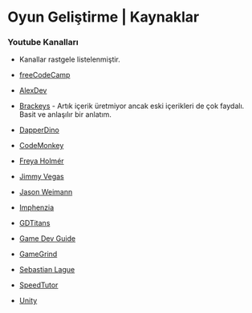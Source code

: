 # Oyun Geliştirme | Kaynaklar


### Youtube Kanalları
* Kanallar rastgele listelenmiştir.
  
* [freeCodeCamp](https://www.youtube.com/@freecodecamp)
* [AlexDev](https://www.youtube.com/@unityalexdev)
* [Brackeys](https://www.youtube.com/@Brackeys) - Artık içerik üretmiyor ancak eski içerikleri de çok faydalı. Basit ve anlaşılır bir anlatım.
* [DapperDino](https://www.youtube.com/@DapperDinoCodingTutorials)
* [CodeMonkey](https://www.youtube.com/@CodeMonkeyUnity)
* [Freya Holmér](https://www.youtube.com/@Acegikmo)
* [Jimmy Vegas](https://www.youtube.com/@JimmyVegasUnity)
* [Jason Weimann](https://www.youtube.com/@Unity3dCollege)
* [Imphenzia](https://www.youtube.com/@Imphenzia)
* [GDTitans](https://www.youtube.com/@GDTitans)
* [Game Dev Guide](https://www.youtube.com/@GameDevGuide)
* [GameGrind](https://www.youtube.com/@GameGrind)
* [Sebastian Lague](https://www.youtube.com/@SebastianLague)
* [SpeedTutor](https://www.youtube.com/@SpeedTutor)
* [Unity](https://www.youtube.com/@unity)
